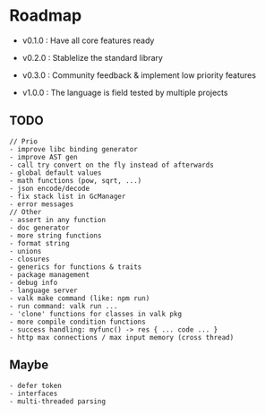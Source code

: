 
# Roadmap

- v0.1.0 : Have all core features ready

- v0.2.0 : Stablelize the standard library

- v0.3.0 : Community feedback & implement low priority features

- v1.0.0 : The language is field tested by multiple projects

## TODO

```
// Prio
- improve libc binding generator
- improve AST gen
- call try convert on the fly instead of afterwards
- global default values
- math functions (pow, sqrt, ...)
- json encode/decode
- fix stack list in GcManager
- error messages
// Other
- assert in any function
- doc generator
- more string functions
- format string
- unions
- closures
- generics for functions & traits
- package management
- debug info
- language server
- valk make command (like: npm run)
- run command: valk run ...
- 'clone' functions for classes in valk pkg
- more compile condition functions
- success handling: myfunc() -> res { ... code ... }
- http max connections / max input memory (cross thread)
```

## Maybe

```
- defer token
- interfaces
- multi-threaded parsing
```